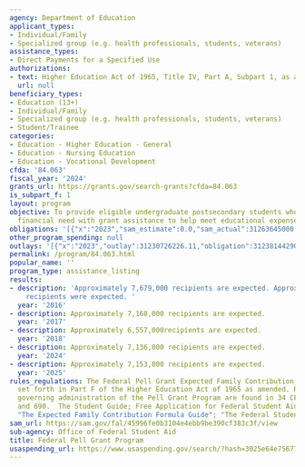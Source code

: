 ```yaml
---
agency: Department of Education
applicant_types:
- Individual/Family
- Specialized group (e.g. health professionals, students, veterans)
assistance_types:
- Direct Payments for a Specified Use
authorizations:
- text: Higher Education Act of 1965, Title IV, Part A, Subpart 1, as amended.
  url: null
beneficiary_types:
- Education (13+)
- Individual/Family
- Specialized group (e.g. health professionals, students, veterans)
- Student/Trainee
categories:
- Education - Higher Education - General
- Education - Nursing Education
- Education - Vocational Development
cfda: '84.063'
fiscal_year: '2024'
grants_url: https://grants.gov/search-grants?cfda=84.063
is_subpart_f: 1
layout: program
objective: To provide eligible undergraduate postsecondary students who have demonstrated
  financial need with grant assistance to help meet educational expenses.
obligations: '[{"x":"2023","sam_estimate":0.0,"sam_actual":31263645000.0,"usa_spending_actual":28517070125.15},{"x":"2024","sam_estimate":0.0,"sam_actual":36634320000.0,"usa_spending_actual":33190360408.75},{"x":"2025","sam_estimate":0.0,"sam_actual":39284235000.0,"usa_spending_actual":0.0}]'
other_program_spending: null
outlays: '[{"x":"2023","outlay":31230726226.11,"obligation":31238144290.22},{"x":"2024","outlay":12119467993.03,"obligation":14431177891.83},{"x":"2025","outlay":0.0,"obligation":0.0}]'
permalink: /program/84.063.html
popular_name: ''
program_type: assistance_listing
results:
- description: 'Approximately 7,679,000 recipients are expected. Approximately 7,213,000
    recipients were expected. '
  year: '2016'
- description: Approximately 7,168,000 recipients are expected.
  year: '2017'
- description: Approximately 6,557,000recipients are expected.
  year: '2018'
- description: Approximately 7,136,000 recipients are expected.
  year: '2024'
- description: Approximately 7,153,000 recipients are expected.
  year: '2025'
rules_regulations: The Federal Pell Grant Expected Family Contribution formula is
  set forth in Part F of the Higher Education Act of 1965 as amended. Regulations
  governing administration of the Pell Grant Program are found in 34 CFR 600, 668,
  and 690.  The Student Guide; Free Application for Federal Student Aid (no charge);
  "The Expected Family Contribution Formula Guide"; "The Federal Student Aid Handbook."
sam_url: https://sam.gov/fal/45996fe0b3104e4ebb9be390cf383c3f/view
sub-agency: Office of Federal Student Aid
title: Federal Pell Grant Program
usaspending_url: https://www.usaspending.gov/search/?hash=3025e64e756778365eab2d48f4a567bd
---
```

